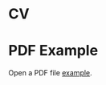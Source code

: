 <h1>CV<h1>
<!DOCTYPE html>
<html>
  </head>
  <body>
    <h1>PDF Example</h1>
    <p>Open a PDF file <a href="/main/juliafortuny/JFortuny_DataAnalyst.pdf">example</a>.</p>
  </body>
</html>
